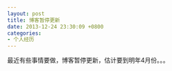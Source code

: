 ```yaml
---
layout: post
title: 博客暂停更新
date: 2013-12-24 23:30:09 +0800
categories:
- 个人经历
---
```


最近有些事情要做，博客暂停更新，估计要到明年4月份。。。